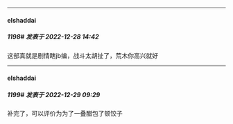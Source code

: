 

*****

####  elshaddai  
##### 1198#       发表于 2022-12-28 14:42

这部真就是剧情瞎jb编，战斗太胡扯了，荒木你高兴就好



*****

####  elshaddai  
##### 1199#       发表于 2022-12-29 09:29

补完了，可以评价为为了一叠醋包了顿饺子


